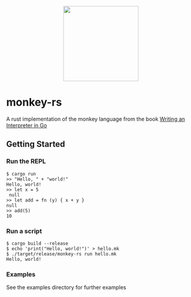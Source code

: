 <p align="center">
  <img src="https://interpreterbook.com/img/monkey_logo-d5171d15.png" width="200" height="200" />
</p>

# monkey-rs

A rust implementation of the monkey language from the book
[Writing an Interpreter in Go](https://interpreterbook.com/)

## Getting Started

### Run the REPL

```
$ cargo run
>> "Hello, " + "world!"
Hello, world!
>> let x = 5
 null
>> let add = fn (y) { x + y }
null
>> add(5)
10
```

### Run a script

```
$ cargo build --release
$ echo 'print("Hello, world!")' > hello.mk
$ ./target/release/monkey-rs run hello.mk
Hello, world!
```

### Examples

See the examples directory for further examples
